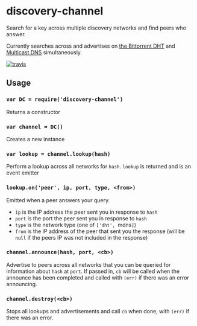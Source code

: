 # discovery-channel

Search for a key across multiple discovery networks and find peers who answer.

Currently searches across and advertises on [the Bittorrent DHT](https://en.wikipedia.org/wiki/Mainline_DHT) and [Multicast DNS](https://en.wikipedia.org/wiki/Multicast_DNS) simultaneously.

[![travis][travis-image]][travis-url]

[travis-image]: https://img.shields.io/travis/maxogden/discovery-channel.svg?style=flat
[travis-url]: https://travis-ci.org/maxogden/discovery-channel

## Usage

### `var DC = require('discovery-channel')`

Returns a constructor

### `var channel = DC()`

Creates a new instance

### `var lookup = channel.lookup(hash)`

Perform a lookup across all networks for `hash`. `lookup` is returned and is an event emitter

### `lookup.on('peer', ip, port, type, <from>)`

Emitted when a peer answers your query. 

- `ip` is the IP address the peer sent you in response to `hash`
- `port` is the port the peer sent you in response to `hash`
- `type` is the network type (one of `['dht', `mdns`]`)
- `from` is the IP address of the peer that sent you the response (will be `null` if the peers IP was not included in the response)

### `channel.announce(hash, port, <cb>)`

Advertise to peers across all networks that you can be queried for information about `hash` at `port`. If passed in, `cb` will be called when the announce has been completed and called with `(err)` if there was an error announcing.

### `channel.destroy(<cb>)`
  
Stops all lookups and advertisements and call `cb` when done, with `(err)` if there was an error.
